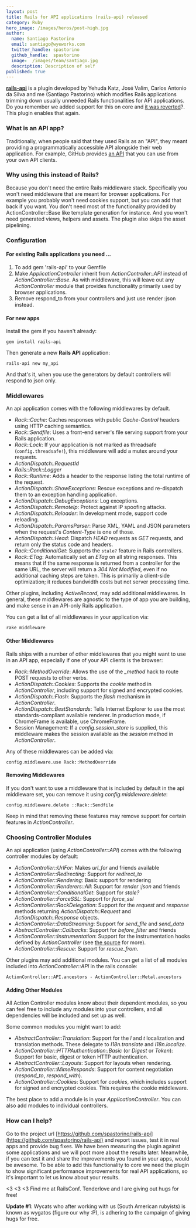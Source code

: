 ```yaml
---
layout: post
title: Rails for API applications (rails-api) released
category: Ruby
hero_image: /images/heros/post-high.jpg
author:
  name: Santiago Pastorino
  email: santiago@wyeworks.com
  twitter_handle: spastorino
  github_handle:  spastorino
  image:  /images/team/santiago.jpg
  description: Description of self
published: true
---
```

**[rails-api](https://github.com/spastorino/rails-api)** is a plugin developed by Yehuda Katz, José Valim, Carlos Antonio da Silva and me (Santiago Pastorino) which modifies Rails applications trimming down usually unneeded Rails functionalities for API applications.
Do you remember we added support for this on core and [it was reverted](https://github.com/rails/rails/commit/6db930cb5bbff9ad824590b5844e04768de240b1)?. This plugin enables that again.

<!--more-->

### What is an API app?

Traditionally, when people said that they used Rails as an "API", they meant providing a programmatically accessible API alongside their web application. For example, GitHub provides [an API](http://developer.github.com/) that you can use from your own API clients.

### Why using this instead of Rails?

Because you don't need the entire Rails middleware stack. Specifically you won't need middleware that are meant for browser applications. For example you probably won't need cookies support, but you can add that back if you want. You don't need most of the functionality provided by ActionController::Base like template generation for instance. And you won't need generated views, helpers and assets. The plugin also skips the asset pipelining.

### Configuration

#### For existing Rails applications you need …

1. To add gem 'rails-api' to your Gemfile
2. Make *ApplicationController* inherit from *ActionController::API* instead of *ActionController::Base*. As with middleware, this will leave out any *ActionController* module that provides functionality primarily used by browser applications.
3. Remove respond_to from your controllers and just use render :json instead.

#### For new apps

Install the gem if you haven't already:

    gem install rails-api

Then generate a new **Rails API** application:

    rails-api new my_api

And that's it, when you use the generators by default controllers will respond to json only.


### Middlewares

An api application comes with the following middlewares by default.

* *Rack::Cache*: Caches responses with public *Cache-Control* headers using HTTP caching semantics.
* *Rack::Sendfile*: Uses a front-end server's file serving support from your Rails application.
* *Rack::Lock*: If your application is not marked as threadsafe (`config.threadsafe!`), this middleware will add a mutex around your requests.
* *ActionDispatch::RequestId*
* *Rails::Rack::Logger*
* *Rack::Runtime*: Adds a header to the response listing the total runtime of the request.
* *ActionDispatch::ShowExceptions*: Rescue exceptions and re-dispatch them to an exception handling application.
* *ActionDispatch::DebugExceptions*: Log exceptions.
* *ActionDispatch::RemoteIp*: Protect against IP spoofing attacks.
* *ActionDispatch::Reloader*: In development mode, support code reloading.
* *ActionDispatch::ParamsParser*: Parse XML, YAML and JSON parameters when the request's *Content-Type* is one of those.
* *ActionDispatch::Head*: Dispatch *HEAD* requests as *GET* requests, and return only the status code and headers.
* *Rack::ConditionalGet*: Supports the `stale?` feature in Rails controllers.
* *Rack::ETag*: Automatically set an *ETag* on all string responses. This means that if the same response is returned from a controller for the same URL, the server will return a *304 Not Modified*, even if no additional caching steps are taken. This is primarily a client-side optimization; it reduces bandwidth costs but not server processing time.

Other plugins, including *ActiveRecord*, may add additional middlewares. In general, these middlewares are agnostic to the type of app you are building, and make sense in an API-only Rails application.

You can get a list of all middlewares in your application via:

    rake middleware

#### Other Middlewares

Rails ships with a number of other middlewares that you might want to use in an API app, especially if one of your API clients is the browser:

* *Rack::MethodOverride*: Allows the use of the *_method* hack to route POST requests to other verbs.
* *ActionDispatch::Cookies*: Supports the *cookie* method in *ActionController*, including support for signed and encrypted cookies.
* *ActionDispatch::Flash*: Supports the *flash* mechanism in *ActionController*.
* *ActionDispatch::BestStandards*: Tells Internet Explorer to use the most standards-compliant available renderer. In production mode, if ChromeFrame is available, use ChromeFrame.
* Session Management: If a *config.session_store* is supplied, this middleware makes the session available as the *session* method in *ActionController*.

Any of these middlewares can be added via:

    config.middleware.use Rack::MethodOverride

#### Removing Middlewares

If you don't want to use a middleware that is included by default in the api middleware set, you can remove it using *config.middleware.delete*:

    config.middleware.delete ::Rack::Sendfile

Keep in mind that removing these features may remove support for certain features in *ActionController*.

### Choosing Controller Modules

An api application (using *ActionController::API*) comes with the following controller modules by default:

* *ActionController::UrlFor*: Makes *url_for* and friends available
* *ActionController::Redirecting*: Support for *redirect_to*
* *ActionController::Rendering*: Basic support for rendering
* *ActionController::Renderers::All*: Support for *render :json* and friends
* *ActionController::ConditionalGet*: Support for *stale?*
* *ActionController::ForceSSL*: Support for *force_ssl*
* *ActionController::RackDelegation*: Support for the *request* and *response* methods returning *ActionDispatch::Request* and *ActionDispatch::Response* objects.
* *ActionController::DataStreaming*: Support for *send_file* and *send_data*
* *AbstractController::Callbacks*: Support for *before_filter* and friends
* *ActionController::Instrumentation*: Support for the instrumentation hooks defined by *ActionController* (see [the source](https://github.com/rails/rails/blob/master/actionpack/lib/action_controller/metal/instrumentation.rb) for more).
* *ActionController::Rescue*: Support for *rescue_from*.

Other plugins may add additional modules. You can get a list of all modules included into *ActionController::API* in the rails console:

    ActionController::API.ancestors - ActionController::Metal.ancestors

#### Adding Other Modules

All Action Controller modules know about their dependent modules, so you can feel free to include any modules into your controllers, and all dependencies will be included and set up as well.

Some common modules you might want to add:

* *AbstractController::Translation*: Support for the *l* and *t* localization and translation methods. These delegate to *I18n.translate* and *I18n.localize*.
* *ActionController::HTTPAuthentication::Basic* (or *Digest* or *Token*): Support for basic, digest or token HTTP authentication.
* *AbstractController::Layouts*: Support for layouts when rendering.
* *ActionController::MimeResponds*: Support for content negotiation (*respond_to*, *respond_with*).
* *ActionController::Cookies*: Support for *cookies*, which includes support for signed and encrypted cookies. This requires the cookie middleware.

The best place to add a module is in your *ApplicationController*. You can also add modules to individual controllers.

### How can I help?

Go to the project url [https://github.com/spastorino/rails-api](https://github.com/spastorino/rails-api) and report issues, test it in real apps and provide bug fixes. We have been measuring the plugin against some applications and we will post more about the results later. Meanwhile, if you can test it and share the improvements you found in your apps, would be awesome. To be able to add this functionality to core we need the plugin to show significant performance improvements for real API applications, so it's important to let us know about your results.

<3 <3 <3 Find me at RailsConf. Tenderlove and I are giving out hugs for free!

**Update #1**: Wycats who after working with us (South American rubyists) is known as wygatos (figure our why :P), is adhering to the campaign of giving hugs for free.
